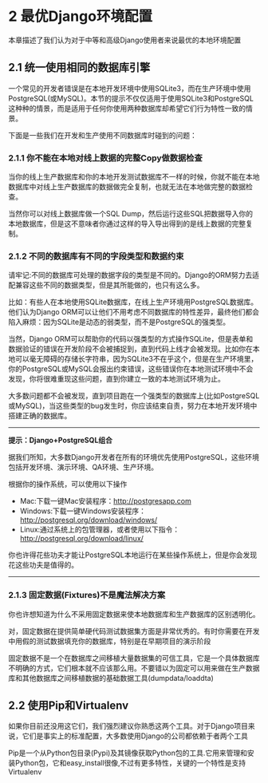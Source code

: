 # 2 最优Django环境配置

本章描述了我们认为对于中等和高级Django使用者来说最优的本地环境配置

## 2.1 统一使用相同的数据库引擎

一个常见的开发者错误是在本地开发环境中使用SQLite3，而在生产环境中使用PostgreSQL(或MySQL)。本节的提示不仅仅适用于使用SQLite3和PostgreSQL这种种的情景，而是适用于任何你使用两种数据库却希望它们行为特性一致的情景。

下面是一些我们在开发和生产使用不同数据库时碰到的问题：

### 2.1.1 你不能在本地对线上数据的完整Copy做数据检查

当你的线上生产数据库和你的本地开发测试数据库不一样的时候，你就不能在本地数据库中对线上生产数据库的数据做完全复制，也就无法在本地做完整的数据检查。

当然你可以对线上数据库做一个SQL Dump，然后运行这些SQL把数据导入你的本地数据库，但是这不意味者你通过这样的导入导出得到的是线上数据的完整复制。

### 2.1.2 不同的数据库有不同的字段类型和数据约束

请牢记:不同的数据库可处理的数据字段的类型是不同的。Django的ORM努力去适配兼容这些不同的数据类型，但是其所能做的，也只有这么多。

比如：有些人在本地使用SQLite数据库，在线上生产环境用PostgreSQL数据库。他们认为Django ORM可以让他们不用考虑不同数据库的特性差异，最终他们都会陷入麻烦：因为SQLite是动态的弱类型，而不是PostgreSQL的强类型。

当然，Django ORM可以帮助你的代码以强类型的方式操作SQLite，但是表单和数据验证的错误在开发阶段不会被捕捉到，直到代码上线才会被发现。比如你在本地可以毫无障碍的存储长字符串，因为SQLite3不在乎这个，但是在生产环境里，你的PostgreSQL或MySQL会报出约束错误，这些错误你在本地测试环境中不会发现，你将很难重现这些问题，直到你建立一致的本地测试环境为止。

大多数问题都不会被发现，直到项目跑在一个强类型的数据库上(比如PostgreSQL或MySQL)，当这些类型的bug发生时，你应该结束自责，努力在本地开发环境中搭建正确的数据库。

-----------------------
**提示：Django+PostgreSQL组合**

据我们所知，大多数Django开发者在所有的环境优先使用PostgreSQL，这些环境包括开发环境、演示环境、QA环境、生产环境。

根据你的操作系统，可以使用以下操作

- Mac:下载一键Mac安装程序：http://postgresapp.com
- Windows:下载一键Windows安装程序：http://postgresql.org/download/windows/
- Linux:通过系统上的包管理器，或者使用以下指令：http://postgresql.org/download/linux/

你也许得花些功夫才能让PostgreSQL本地运行在某些操作系统上，但是你会发现花这些功夫是值得的。

-----------------------

### 2.1.3 固定数据(Fixtures)不是魔法解决方案

你也许想知道为什么不采用固定数据来使本地数据库和生产数据库的区别透明化。

对，固定数据在提供简单硬代码测试数据集方面是非常优秀的。有时你需要在开发中用假的测试数据填充你的数据库，特别是在早期项目的演示阶段

固定数据不是一个在数据库之间移植大量数据集的可信工具，它是一个具体数据库不明确的方式，它们根本就不应该那么用。不要错以为固定可以用来做在生产数据库和其他数据库之间移植数据的基础数据工具(dumpdata/loaddta)

## 2.2 使用Pip和Virtualenv

如果你目前还没用这它们，我们强烈建议你熟悉这两个工具。对于Django项目来说，它们是事实上的标准配置，大多数使用Django的公司都依赖于者两个工具

Pip是一个从Python包目录(Pypi)及其镜像获取Python包的工具.它用来管理和安装Python包，它和easy_install很像,不过有更多特性，关键的一个特性是支持Virtualenv


